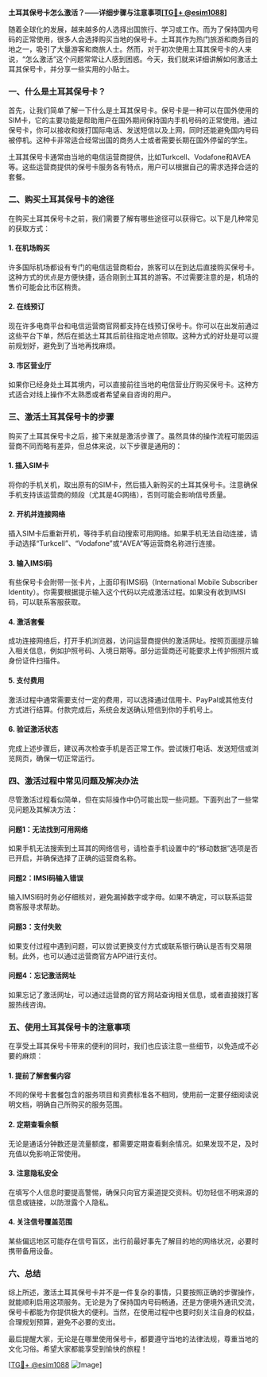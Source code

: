 **土耳其保号卡怎么激活？——详细步骤与注意事项[[TG💪+ @esim1088](https://t.me/s/esim1088)]**

随着全球化的发展，越来越多的人选择出国旅行、学习或工作。而为了保持国内号码的正常使用，很多人会选择购买当地的保号卡。土耳其作为热门旅游和商务目的地之一，吸引了大量游客和商旅人士。然而，对于初次使用土耳其保号卡的人来说，“怎么激活”这个问题常常让人感到困惑。今天，我们就来详细讲解如何激活土耳其保号卡，并分享一些实用的小贴士。

### **一、什么是土耳其保号卡？**

首先，让我们简单了解一下什么是土耳其保号卡。保号卡是一种可以在国外使用的SIM卡，它的主要功能是帮助用户在国外期间保持国内手机号码的正常使用。通过保号卡，你可以接收和拨打国际电话、发送短信以及上网，同时还能避免国内号码被停机。这种卡非常适合经常出国的商务人士或者需要长期在国外停留的学生。

土耳其保号卡通常由当地的电信运营商提供，比如Turkcell、Vodafone和AVEA等。这些运营商提供的保号卡服务各有特点，用户可以根据自己的需求选择合适的套餐。

### **二、购买土耳其保号卡的途径**

在购买土耳其保号卡之前，我们需要了解有哪些途径可以获得它。以下是几种常见的获取方式：

#### **1. 在机场购买**
许多国际机场都设有专门的电信运营商柜台，旅客可以在到达后直接购买保号卡。这种方式的优点是方便快捷，适合刚到土耳其的游客。不过需要注意的是，机场的售价可能会比市区稍贵。

#### **2. 在线预订**
现在许多电商平台和电信运营商官网都支持在线预订保号卡。你可以在出发前通过这些平台下单，然后在抵达土耳其后前往指定地点领取。这种方式的好处是可以提前规划好，避免到了当地再找麻烦。

#### **3. 市区营业厅**
如果你已经身处土耳其境内，可以直接前往当地的电信营业厅购买保号卡。这种方式适合对线上操作不太熟悉或者希望亲自咨询的用户。

### **三、激活土耳其保号卡的步骤**

购买了土耳其保号卡之后，接下来就是激活步骤了。虽然具体的操作流程可能因运营商不同而略有差异，但总体来说，以下步骤是通用的：

#### **1. 插入SIM卡**
将你的手机关机，取出原有的SIM卡，然后插入新购买的土耳其保号卡。注意确保手机支持该运营商的频段（尤其是4G网络），否则可能会影响信号质量。

#### **2. 开机并连接网络**
插入SIM卡后重新开机，等待手机自动搜索可用网络。如果手机无法自动连接，请手动选择“Turkcell”、“Vodafone”或“AVEA”等运营商名称进行连接。

#### **3. 输入IMSI码**
有些保号卡会附带一张卡片，上面印有IMSI码（International Mobile Subscriber Identity）。你需要根据提示输入这个代码以完成激活过程。如果没有收到IMSI码，可以联系客服获取。

#### **4. 激活套餐**
成功连接网络后，打开手机浏览器，访问运营商提供的激活网址。按照页面提示输入相关信息，例如护照号码、入境日期等。部分运营商还可能要求上传护照照片或身份证件扫描件。

#### **5. 支付费用**
激活过程中通常需要支付一定的费用，可以选择通过信用卡、PayPal或其他支付方式进行结算。付款完成后，系统会发送确认短信到你的手机号上。

#### **6. 验证激活状态**
完成上述步骤后，建议再次检查手机是否正常工作。尝试拨打电话、发送短信或浏览网页，确保一切正常运行。

### **四、激活过程中常见问题及解决办法**

尽管激活过程看似简单，但在实际操作中仍可能出现一些问题。下面列出了一些常见问题及其解决方法：

#### **问题1：无法找到可用网络**
如果手机无法搜索到土耳其的网络信号，请检查手机设置中的“移动数据”选项是否已开启，并确保选择了正确的运营商名称。

#### **问题2：IMSI码输入错误**
输入IMSI码时务必仔细核对，避免漏掉数字或字母。如果不确定，可以联系运营商客服寻求帮助。

#### **问题3：支付失败**
如果支付过程中遇到问题，可以尝试更换支付方式或联系银行确认是否有交易限制。此外，也可以通过运营商官方APP进行支付。

#### **问题4：忘记激活网址**
如果忘记了激活网址，可以通过运营商的官方网站查询相关信息，或者直接拨打客服热线咨询。

### **五、使用土耳其保号卡的注意事项**

在享受土耳其保号卡带来的便利的同时，我们也应该注意一些细节，以免造成不必要的麻烦：

#### **1. 提前了解套餐内容**
不同的保号卡套餐包含的服务项目和资费标准各不相同，使用前一定要仔细阅读说明文档，明确自己所购买的服务范围。

#### **2. 定期查看余额**
无论是通话分钟数还是流量额度，都需要定期查看剩余情况。如果发现不足，及时充值以免影响正常使用。

#### **3. 注意隐私安全**
在填写个人信息时要提高警惕，确保只向官方渠道提交资料。切勿轻信不明来源的信息或链接，以防泄露个人隐私。

#### **4. 关注信号覆盖范围**
某些偏远地区可能存在信号盲区，出行前最好事先了解目的地的网络状况，必要时携带备用设备。

### **六、总结**

综上所述，激活土耳其保号卡并不是一件复杂的事情，只要按照正确的步骤操作，就能顺利启用这项服务。无论是为了保持国内号码畅通，还是方便境外通讯交流，保号卡都能为你提供极大的便利。当然，在使用过程中也要时刻关注自身的权益，合理规划预算，避免不必要的支出。

最后提醒大家，无论是在哪里使用保号卡，都要遵守当地的法律法规，尊重当地的文化习俗。希望大家都能享受到愉快的旅程！

[[TG💪+ @esim1088](https://t.me/s/esim1088) ![Image](https://i.postimg.cc/4NQfJmqS/Snipaste-2025-05-13-00-14-12.png)]